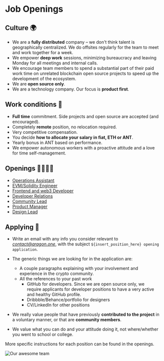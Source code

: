 # Job Openings

## Culture 🌍

- We are a **fully distributed** company – we don't think talent is geographically centralized. We do offsites regularly for the team to meet and work together for a week.
- We empower **deep work** sessions, minimizing bureaucracy and leaving Monday for all meetings and internal calls.
- We encourage team members to spend a substantial part of their paid work time on unrelated blockchain open source projects to speed up the development of the ecosystem.
- We are **open source only**.
- We are a technology company. Our focus is **product first**.


## Work conditions 🚀

- **Full time** commitment. Side projects and open source are accepted (and encouraged).
- Completely **remote** position, no relocation required.
- Very competitive compensation.
- You decide **how to allocate your salary in fiat, ETH or ANT**.
- Yearly bonus in ANT based on performance.
- We empower autonomous workers with a proactive attitude and a love for time self-management.


## Openings 🙋🏾🙋‍♂️

- [Operations Assistant](openings/ops.md)
- [EVM/Solidity Engineer](openings/solidity.md)
- [Frontend and web3 Developer](openings/frontend.md)
- [Developer Relations](openings/dev_rel.md)
- [Community Lead](openings/community.md)
- [Product Manager](openings/product_manager.md)
- [Design Lead](openings/design.md)


## Applying 📝

- Write an email with any info you consider relevant to *contact@aragon.one*, with the subject `${insert_position_here} opening application`.

- The generic things we are looking for in the application are:

  - A couple paragraphs explaining with your involvement and experience in the crypto community.
  - All the references to your past work
    - GitHub for developers. Since we are open source only, we require applicants for developer positions to have a very active and healthy GitHub profile.
    - Dribbble/Behance/portfolio for designers
    - CV/LinkedIn for other positions

- We really value people that have previously **contributed to the project** in a voluntary manner, or that are **community members**.
- We value what you can do and your attitude doing it, not where/whether you went to school or college.

More specific instructions for each position can be found in the openings.

![Our awesome team](https://user-images.githubusercontent.com/718208/30906534-68c1bf34-a378-11e7-8d8a-4021eaa42f90.jpg)
